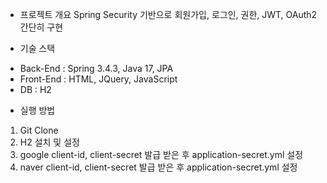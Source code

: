 * 프로젝트 개요
Spring Security 기반으로 회원가입, 로그인, 권한, JWT, OAuth2 간단히 구현

* 기술 스택
- Back-End : Spring 3.4.3, Java 17, JPA
- Front-End : HTML, JQuery, JavaScript
- DB : H2

* 실행 방법
1. Git Clone
2. H2 설치 및 설정
3. google client-id, client-secret 발급 받은 후 application-secret.yml 설정
4. naver client-id, client-secret 발급 받은 후 application-secret.yml 설정
